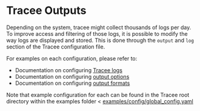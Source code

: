 # Tracee Outputs

Depending on the system, tracee might collect thousands of logs per day. To improve access and filtering of those logs, it is possible to modify the way logs are displayed and stored. This is done through the `output` and `log` section of the Tracee configuration file. 

For examples on each configuration, please refer to:
* Documentation on configuring [Tracee logs](./logging.md)
* Documentation on configuring [output options](./output-options.md)
* Documentation on configuring [output formats](./output-formats.md)

Note that example configuration for each can be found in the Tracee root directory within the examples folder < [examples/config/global_config.yaml](https://github.com/khulnasoft/tracee/tree/main/examples/config)